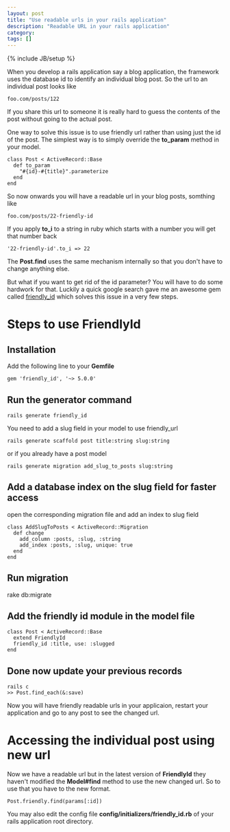 ```yaml
---
layout: post
title: "Use readable urls in your rails application"
description: "Readable URL in your rails application"
category:
tags: []
---
```

{% include JB/setup %}

When you develop a rails application say a blog application, the framework uses the database id to identify an individual blog post. So the url to an individual post looks like

    foo.com/posts/122

If you share this url to someone it is really hard to guess the contents of the post without going to the actual post.

One way to solve this issue is to use friendly url rather than using just the id of the post. The simplest way is to simply override the **to_param** method in your model.

    class Post < ActiveRecord::Base
      def to_param
        "#{id}-#{title}".parameterize
      end
    end

So now onwards you will have a readable url in your blog posts, somthing like

    foo.com/posts/22-friendly-id

If you apply **to_i** to a string in ruby which starts with a number you will get that number back

    '22-friendly-id'.to_i => 22

The **Post.find** uses the same mechanism internally so that you don't have to change anything else.

But what if you want to get rid of the id parameter? You will have to do some hardwork for that. Luckily a quick google search gave me an awesome gem called [friendly_id](https://github.com/norman/friendly_id) which solves this issue in a very few steps.

# Steps to use FriendlyId

## Installation

  Add the following line to your **Gemfile**

    gem 'friendly_id', '~> 5.0.0'

## Run the generator command

    rails generate friendly_id

  You need to add a slug field in your model to use friendly_url

    rails generate scaffold post title:string slug:string

or if you already have a post model

    rails generate migration add_slug_to_posts slug:string

## Add a database index on the slug field for faster access

  open the corresponding migration file and add an index to slug field

    class AddSlugToPosts < ActiveRecord::Migration
      def change
        add_column :posts, :slug, :string
        add_index :posts, :slug, unique: true
      end
    end

## Run migration

  rake db:migrate

## Add the friendly id module in the model file

    class Post < ActiveRecord::Base
      extend FriendlyId
      friendly_id :title, use: :slugged
    end

## Done now update your previous records

    rails c
    >> Post.find_each(&:save)

  Now you will have friendly readable urls in your applicaion, restart your application and go to any post to see the changed url.

# Accessing the individual post using new url

  Now we have a readable url but in the latest version of **FriendlyId** they haven't modified the **Model#find** method to use the new changed url. So to use that you have to the new format.

    Post.friendly.find(params[:id])

  You may also edit the config file **config/initializers/friendly_id.rb** of your rails application root directory.